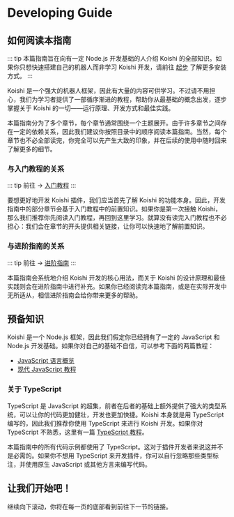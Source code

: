 # Developing Guide

## 如何阅读本指南

::: tip
本篇指南旨在向有一定 Node.js 开发基础的人介绍 Koishi 的全部知识。如果你只想快速搭建自己的机器人而非学习 Koishi 开发，请前往 [起步](../manual/starter/) 了解更多安装方式。
:::

Koishi 是一个强大的机器人框架，因此有大量的内容可供学习。不过请不用担心，我们为学习者提供了一部循序渐进的教程，帮助你从最基础的概念出发，逐步掌握关于 Koishi 的一切——运行原理、开发方式和最佳实践。

本篇指南分为了多个章节，每个章节通常围绕一个主题展开。由于许多章节之间存在一定的依赖关系，因此我们建议你按照目录中的顺序阅读本篇指南。当然，每个章节也不必全部读完，你完全可以先产生大致的印象，并在后续的使用中随时回来了解更多的细节。

### 与入门教程的关系

::: tip
前往 → [入门教程](../manual/introduction.md)
:::

要想更好地开发 Koishi 插件，我们应当首先了解 Koishi 的功能本身。因此，开发指南中的部分章节会基于入门教程中的前置知识。如果你是第一次接触 Koishi，那么我们推荐你先阅读入门教程，再回到这里学习。就算没有读完入门教程也不必担心：我们会在章节的开头提供相关链接，让你可以快速地了解前置知识。

### 与进阶指南的关系

::: tip
前往 → [进阶指南](../cookbook/index.md)
:::

本篇指南会系统地介绍 Koishi 开发的核心用法，而关于 Koishi 的设计原理和最佳实践则会在进阶指南中进行补充。如果你已经阅读完本篇指南，或是在实际开发中无所适从，相信进阶指南会给你带来更多的帮助。

## 预备知识

Koishi 是一个 Node.js 框架，因此我们假定你已经拥有了一定的 JavaScript 和 Node.js 开发基础。如果你对自己的基础不自信，可以参考下面的两篇教程：

- [JavaScript 语言概览](https://developer.mozilla.org/zh-CN/docs/Web/JavaScript/Language_Overview)
- [现代 JavaScript 教程](https://zh.javascript.info/)

### 关于 TypeScript

TypeScript 是 JavaScript 的超集，前者在后者的基础上额外提供了强大的类型系统，可以让你的代码更加健壮，开发也更加快捷。Koishi 本身就是用 TypeScript 编写的，因此我们推荐你使用 TypeScript 来进行 Koishi 开发。如果你对 TypeScript 不熟悉，这里有一篇 [TypeScript 教程](https://www.typescriptlang.org/zh/docs/handbook/typescript-in-5-minutes.html)。

本篇指南中的所有代码示例都使用了 TypeScript。这对于插件开发者来说这并不是必需的。如果你不想用 TypeScript 来开发插件，你可以自行忽略那些类型标注，并使用原生 JavaScript 或其他方言来编写代码。

## 让我们开始吧！

继续向下滚动，你将在每一页的底部看到前往下一节的链接。
